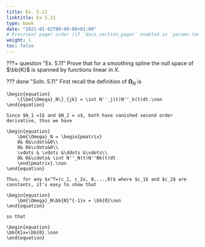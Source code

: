 ```yaml
---
title: Ex. 5.11
linktitle: Ex 5.11
type: book
date: "2021-01-02T00:00:00+01:00"
# Prev/next pager order (if `docs_section_pager` enabled in `params.toml`)
weight: 1
toc: false
---
```


???+ question "Ex. 5.11"
    Prove that for a smoothing spline the null space of $\bb{K}$ is spanned by functions linear in $X$.

??? done "Soln. 5.11"
    First recall the definition of $\bm{\Omega}_N$ is
	
    \begin{equation}
		\{\bm{\Omega}_N\}_{jk} = \int N''_j(t)N''_k(t)dt.\non
	\end{equation}
	
    Since $N_1 =1$ and $N_2 = x$, both have vanished second order derivative, thus we have
	
    \begin{equation}
		\bm{\Omega}_N = \begin{pmatrix}
		0& 0&\cdots&0\\	
		0& 0&\cdots&0\\
		\vdots & \vdots &\ddots &\vdots\\
		0& 0&\cdots& \int N''_N(t)N''Nk(t)dt	
		\end{pmatrix}.\non
	\end{equation}
	
    Thus, for any $x^T=(c_1, c_2x, 0,...,0)$ where $c_1$ and $c_2$ are constants, it's easy to show that
	
    \begin{equation}
		\bm{\Omega}_N\bb{N}^{-1}x = \bb{0}\non
	\end{equation}
	
    so that 
	
    \begin{equation}
	\bb{K}x=\bb{0}.\non	
	\end{equation}